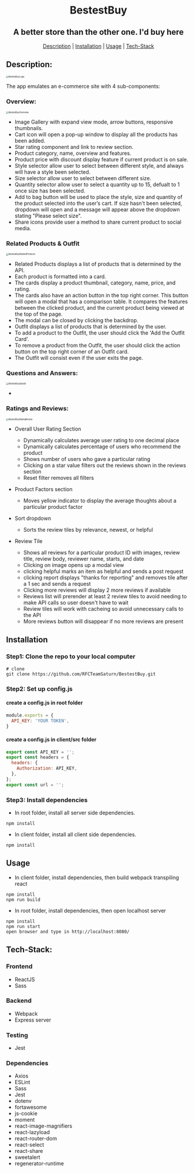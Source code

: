 <div align="center">

# BestestBuy
## A better store than the other one. I'd buy here
[Description](#Description) |
[Installation](#Installation) |
[Usage](#Usage) |
[Tech-Stack](#Tech-Stack)

</div>





## Description:
<img src="./image/header.png" alt="BestestBuyLogo" style="zoom: 40%"/>

The app emulates an e-commerce site with 4 sub-components:

### Overview:
<img src="./image/overview.png" alt="BestestBuyOverview" style="zoom: 40%"/>

- Image Gallery with expand view mode, arrow buttons, responsive thumbnails.
- Cart icon will open a pop-up window to display all the products has been added.
- Star rating component and link to review section.
- Product category, name, overview and features.
- Product price with discount display feature if current product is on sale.
- Style selector allow user to select between different style, and always will have a style been selected.
- Size selector allow user to select between different size.
- Quantity selector allow user to select a quantity up to 15, defualt to 1 once size has been selected.
- Add to bag button will be used to place the style, size and quantity of the product selected into the user’s cart. If size hasn't been selected, dropdown will open and a message will appear above the dropdown stating "Please select size".
- Share icons provide user a method to share current product to social media.

### Related Products & Outfit
<img src="./image/relatedProduct.png" alt="BestestBuyRelatedProducts" style="zoom: 40%"/>

- Related Products displays a list of products that is determined by the API.
- Each product is formatted into a card.
- The cards display a product thumbnail, category, name, price, and rating.
- The cards also have an action button in the top right corner. This button will open a modal that has a comparison table. It compares the features between the clicked product, and the current product being viewed at the top of the page.
- The modal can be closed by clicking the backdrop.
- Outfit displays a list of products that is determined by the user.
- To add a product to the Outfit, the user should click the 'Add the Outfit Card'.
- To remove a product from the Outfit, the user should click the action button on the top right corner of an Outfit card.
- The Outfit will consist even if the user exits the page.

### Questions and Answers:
<img src="./image/QandA.png" alt="BestestBuyQandA" style="zoom: 40%"/>

-

### Ratings and Reviews:
<img src="./image/RatingReview.png" alt="BestestBuyRatingReview" style="zoom: 40%"/>
 
- Overall User Rating Section
  - Dynamically calculates average user rating to one decimal place
  - Dynamically calculates percentage of users who recommend the product
  - Shows number of users who gave a particular rating
  - Clicking on a star value filters out the reviews shown in the reviews section
  - Reset filter removes all filters
 
 - Product Factors section
   - Moves yellow indicator to display the average thoughts about a particular product factor
 
 - Sort dropdown
   - Sorts the review tiles by relevance, newest, or helpful
 
 - Review Tile
   - Shows all reviews for a particular product ID with images, review title, review body, reviewer name, starts, and date
   - Clicking on image opens up a modal view
   - clicking helpful marks an item as helpful and sends a post request
   - clicking report displays "thanks for reporting" and removes tile after a 1 sec and sends a request
   - Clicking more reviews will display 2 more reviews if available
   - Reviews list will prerender at least 2 review tiles to avoid needing to make API calls so user doesn't have to wait
   - Review tiles will work with cacheing so avoid unnecessary calls to the API
   - More reviews button will disappear if no more reviews are present


## Installation

### Step1: Clone the repo to your local computer

```shell
# clone
git clone https://github.com/RFCTeamSaturn/BestestBuy.git
```

### Step2: Set up config.js

#### create a config.js in root folder
```js
module.exports = {
  API_KEY: 'YOUR TOKEN',
}
```

#### create a config.js in client/src folder

```js
export const API_KEY = '';
export const headers = {
  headers: {
    Authorization: API_KEY,
  },
};
export const url = '';
```

### Step3: Install dependencies

- In root folder, install all server side dependencies.
```shell
npm install
```
- In client folder, install all client side dependencies.
```shell
npm install
```

## Usage

-  In client folder, install dependencies, then build webpack transpiling react
```shell
npm install
npm run build
```
- In root folder, install dependencies, then open localhost server
```shell
npm install
npm run start
open browser and type in http://localhost:8080/
```

## Tech-Stack:

### Frontend
- ReactJS
- Sass

### Backend
- Webpack
- Express server

### Testing
- Jest

### Dependencies
- Axios
- ESLint
- Sass
- Jest
- dotenv
- fortawesome
- js-cookie
- moment
- react-image-magnifiers
- react-lazyload
- react-router-dom
- react-select
- react-share
- sweetalert
- regenerator-runtime
